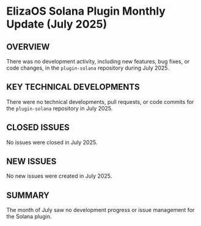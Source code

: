 # ElizaOS Solana Plugin Monthly Update (July 2025)

## OVERVIEW
There was no development activity, including new features, bug fixes, or code changes, in the `plugin-solana` repository during July 2025.

## KEY TECHNICAL DEVELOPMENTS
There were no technical developments, pull requests, or code commits for the `plugin-solana` repository in July 2025.

## CLOSED ISSUES
No issues were closed in July 2025.

## NEW ISSUES
No new issues were created in July 2025.

## SUMMARY
The month of July saw no development progress or issue management for the Solana plugin.
